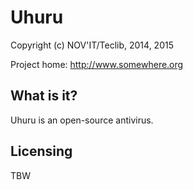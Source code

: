 Uhuru
=====

Copyright (c) NOV'IT/Teclib, 2014, 2015

Project home: http://www.somewhere.org

What is it?
-----------

Uhuru is an open-source antivirus.

Licensing
---------

TBW
